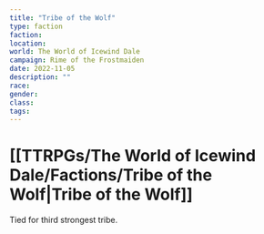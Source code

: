 ```yaml
---
title: "Tribe of the Wolf"
type: faction
faction: 
location: 
world: The World of Icewind Dale
campaign: Rime of the Frostmaiden
date: 2022-11-05
description: ""
race: 
gender: 
class: 
tags: 
---
```

# [[TTRPGs/The World of Icewind Dale/Factions/Tribe of the Wolf|Tribe of the Wolf]]

Tied for third strongest tribe.